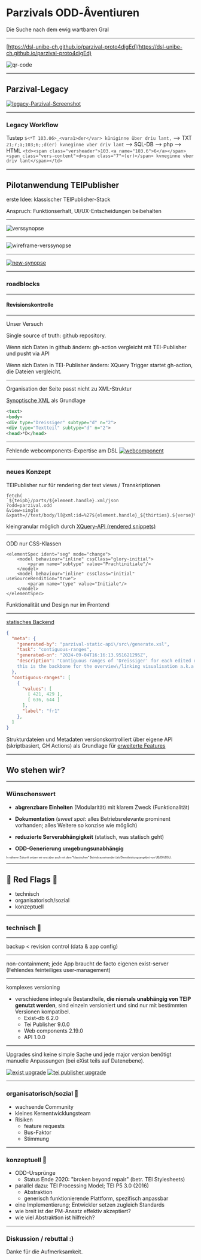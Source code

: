 # Parzivals ODD‑Âventiuren

Die Suche nach dem ewig wartbaren Gral

<style>
  .slide { background: url(dsl0.png) center; background-size: cover }
#  .content { filter: invert() }
  code { opacity: 0.8 }
</style>

---

[https://dsl-unibe-ch.github.io/parzival-proto4digEd](https://dsl-unibe-ch.github.io/parzival-proto4digEd)

![qr-code](/img/qr.png)

---

## Parzival-Legacy

[![legacy-Parzival-Screenshot](/img/image.png)](https://parzival.unibe.ch/parzdb/index.php)

<style>
    .slide img {
        max-height: 500px;        
    }
</style>
---
### Legacy Workflow

Tustep
`$<*T 103.06>_<vara1>der</var> küniginne über driu lant,`
--> TXT<br />
`21;r;a;103;6;;d(er) kvneginne vber driv lant`
--> SQL-DB --> php --> HTML
`<td><span class="versheader">103.<a name="103.6">6</a></span> <span class="vers-content">d<span class="7">(er)</span> kvneginne vber driv lant</span></td>`

---

## Pilotanwendung TEIPublisher

erste Idee: klassischer TEIPublisher-Stack

Anspruch: Funktionserhalt, UI/UX-Entscheidungen beibehalten

---

![verssynopse](/img/synopsis.png)

---

![wireframe-verssynopse](/img/wf-synopsis.jpg)

---

[![new-synopse](/img/new-synopse.png)](https://dhbern.github.io/presentation_parzival/textzeugen/d-mk/719/25)

---

### roadblocks

---

#### Revisionskontrolle

---
Unser Versuch

Single source of truth: github repository.

Wenn sich Daten in github ändern: gh-action vergleicht mit TEI-Publisher und pusht via API

Wenn sich Daten in TEI-Publisher ändern: XQuery Trigger startet gh-action, die Dateien vergleicht.

---

Organisation der Seite passt nicht zu XML-Struktur
<!-- bei Fassungen -->
[Synoptische XML](https://github.com/DHBern/parzival-static-api/blob/master/dist/api/tei/original/syn2.xml) als Grundlage
``` xml
<text>
<body>
<div type="Dreissiger" subtype="d" n="2">
<div type="Textteil" subtype="d" n="2">
<head>*D</head>
```

---

Fehlende webcomponents-Expertise am DSL
[![webcomponent](/img/webcomponentImage.png)](https://cdn.tei-publisher.com/@2.23.2/dist/api.html#pb-document.0)

---

### neues Konzept

TEIPublisher nur für rendering der text views / Transkriptionen

```
fetch(
`${teipb}/parts/${element.handle}.xml/json
?odd=parzival.odd
&view=single
&xpath=//text/body/l[@xml:id=%27${element.handle}_${thirties}.${verse}%27]`)
```

kleingranular möglich durch [XQuery-API (rendered snippets)](https://dhbern.github.io/presentation_parzival/einzelverssynopse/103/07)

---

ODD nur CSS-Klassen
```
<elementSpec ident="seg" mode="change">
    <model behaviour="inline" cssClass="glory-initial">
        <param name="subtype" value="Prachtinitiale"/>
    </model>
    <model behaviour="inline" cssClass="initial" useSourceRendition="true">
        <param name="type" value="Initiale"/>
    </model>
</elementSpec>
```
Funktionalität und Design nur im Frontend

---

[statisches Backend](https://github.com/DHBern/parzival-static-api/blob/master/dist/api/json/contiguous_ranges.json)
```json
{
  "meta": {
    "generated-by": "parzival-static-api\/src\/generate.xsl",
    "task": "contiguous-ranges",
    "generated-on": "2024-09-04T16:16:13.951621295Z",
    "description": "Contiguous ranges of 'Dreissiger' for each edited document;
    this is the backbone for the overview\/linking visualisation a.k.a. 'devil's table'."
  },
  "contiguous-ranges": [
    {
      "values": [
        [ 421, 429 ],
        [ 636, 644 ]
      ],
      "label": "fr1"
    },
  ]
}
```
<style>
  code {
    line-height: 1.1 !important;    
  }
</style>
Strukturdateien und Metadaten versionskontrolliert über eigene API (skriptbasiert, GH Actions) als Grundlage für [erweiterte Features](https://dhbern.github.io/presentation_parzival/)

---

## Wo stehen wir?

---

### Wünschenswert

* **abgrenzbare Einheiten** (Modularität) mit klarem Zweck (Funktionalität)

* **Dokumentation** (*sweet spot*: alles Betriebsrelevante prominent vorhanden; alles Weitere so konzise wie möglich)

* **reduzierte Serverabhängigkeit** (statisch, was statisch geht)

* **ODD-Generierung umgebungsunabhängig**

<span style="font-size:0.5em;line-height:0.5em;">In näherer Zukunft setzen wir uns aber auch mit dem "klassischen" Betrieb auseinander (als Dienstleistungsangebot von UB/DH/DSL).</span>

---

## 🚩 Red Flags 🚩

* technisch
* organisatorisch/sozial
* konzeptuell

---

### technisch 🚩
---

backup < revision control (data & app config)

---

non-containment;
jede App braucht de facto eigenen exist-server (Fehlendes feinteiliges user-management)

<!-- Hier gibt's keinen zu zeigennden Screenshot, einfach die Situation erklären: obwohl man einen owner definieren können soll, haben wir es nicht geschafft, zwei apps so zu konfigurieren, dass auf der einen nur user des einen projekts, auf der anderen nur user des anderen projekts dokumente ändern können. -->

---

komplexes versioning

- verschiedene integrale Bestandteile, **die niemals unabhängig von TEIP genutzt werden**, sind einzeln versioniert und sind nur mit bestimmten Versionen kompatibel.
  - Exist-db 6.2.0
  - Tei Publisher 9.0.0
  - Web components 2.19.0
  - API 1.0.0

---

Upgrades sind keine simple Sache und jede major version benötigt manuelle Anpassungen (bei eXist teils auf Datenebene).

[![exist upgrade](exist_upgrade.png)](https://exist-db.org/exist/apps/wiki/blogs/eXist/eXistdb620)
[![tei publisher upgrade](teipublisher_upgrade.png)](https://teipublisher.com/exist/apps/tei-publisher/documentation/updating?action=search&view=div&odd=docbook.odd#3.28.15.3)

---

### organisatorisch/sozial 🚩

* wachsende Community
* kleines Kernentwicklungsteam
* Risiken
  * feature requests
  * Bus-Faktor
  * Stimmung

---

### konzeptuell 🚩

* ODD-Ursprünge
  * Status Ende 2020: "broken beyond repair" (betr. TEI Stylesheets)
* parallel dazu: TEI Processing Model; TEI P5 3.0 (2016)
  * Abstraktion
  * generisch funktionierende Plattform, spezifisch anpassbar
* eine Implementierung; Entwickler setzen zugleich Standards
* wie breit ist der PM-Ansatz effektiv akzeptiert?
* wie viel Abstraktion ist hilfreich?

---

### Diskussion / rebuttal :)

Danke für die Aufmerksamkeit.


<!-- Irgendeine Take-Home message.
Z.B. reine TEI-Publisher-workflows machen nur Sinn, wenn sie von Jinntec umgesetzt werden.
-->

